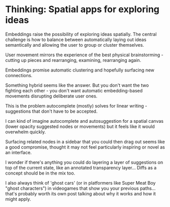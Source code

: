 # Thinking: Spatial apps for exploring ideas

Embeddings raise the possibility of exploring ideas spatially. The central challenge is how to balance between automatically laying out ideas semantically and allowing the user to group or cluster themselves.

User movement mirrors the experience of the best physical brainstorming - cutting up pieces and rearranging, examining, rearranging again.

Embeddings promise automatic clustering and hopefully surfacing new connections.

Something hybrid seems like the answer. But you don't want the two fighting each other - you don't want automatic embedding-based movements disrupting deliberate user ones.

This is the problem autocomplete (mostly) solves for linear writing - suggestions that don't have to be accepted.

I can kind of imagine autocomplete and autosuggestion for a spatial canvas (lower opacity suggested nodes or movements) but it feels like it would overwhelm quickly.

Surfacing related nodes in a sidebar that you could then drag out seems like a good compromise, thought it may not feel particularly inspiring or novel as an interface.

I wonder if there's anything you could do layering a layer of suggestions on top of the current state, like an annotated transparency layer... Diffs as a concept should be in the mix too.

I also always think of 'ghost cars' (or in platformers like Super Meat Boy "ghost characters") in videogames that show you your previous paths... that's probably worth its own post talking about why it works and how it might apply.